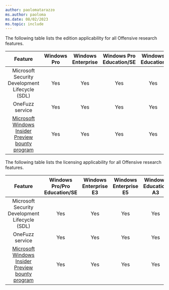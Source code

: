 ```yaml
---
author: paolomatarazzo
ms.author: paoloma
ms.date: 08/02/2023
ms.topic: include
---
```


The following table lists the edition applicability for all Offensive research features.

|Feature|Windows Pro|Windows Enterprise|Windows Pro Education/SE|Windows Education|
|:-:|:-:|:-:|:-:|:-:|
|Microsoft Security Development Lifecycle (SDL)|Yes|Yes|Yes|Yes|
|OneFuzz service|Yes|Yes|Yes|Yes|
|[Microsoft Windows Insider Preview bounty program](https://www.microsoft.com/msrc/bounty-windows-insider-preview)|Yes|Yes|Yes|Yes|

The following table lists the licensing applicability for all Offensive research features.

|Feature|Windows Pro/Pro Education/SE|Windows Enterprise E3|Windows Enterprise E5|Windows Education A3|Windows Education A5|
|:-:|:-:|:-:|:-:|:-:|:-:|
|Microsoft Security Development Lifecycle (SDL)|Yes|Yes|Yes|Yes|Yes|
|OneFuzz service|Yes|Yes|Yes|Yes|Yes|
|[Microsoft Windows Insider Preview bounty program](https://www.microsoft.com/msrc/bounty-windows-insider-preview)|Yes|Yes|Yes|Yes|Yes|
